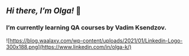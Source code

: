 ## ___Hi there, I’m Olga!___ 👋

### I’m currently learning QA courses by Vadim Ksendzov.

![https://blog.waalaxy.com/wp-content/uploads/2021/01/Linkedin-Logo-300x188.png](https://www.linkedin.com/in/olga-k/)


<!--
**olghotin/olghotin** is a ✨ _special_ ✨ repository because its `README.md` (this file) appears on your GitHub profile.

Here are some ideas to get you started:

- 🔭 I’m currently working on ...
- 🌱 I’m currently learning QA courses by Vadim Ksendzov
- 👯 I’m looking to collaborate on ...
- 🤔 I’m looking for help with ...
- 💬 Ask me about ...
- 📫 How to reach me: olga_hotin@mail.ru
- 😄 Pronouns: ...
- ⚡ Fun fact: ...
-->


